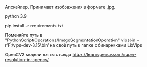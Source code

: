 Апскейлер. Принимает изображения в формате .jpg.

python 3.9

pip install -r requirements.txt

Поменяйте путь в "PythonScript/Operations/ImageSegmentationOperation" vipsbin = r'F:\vips-dev-8.15\bin' на свой путь к папке с бинарниками LibVips

OpenCV2 модели взяты отсюда https://learnopencv.com/super-resolution-in-opencv/
